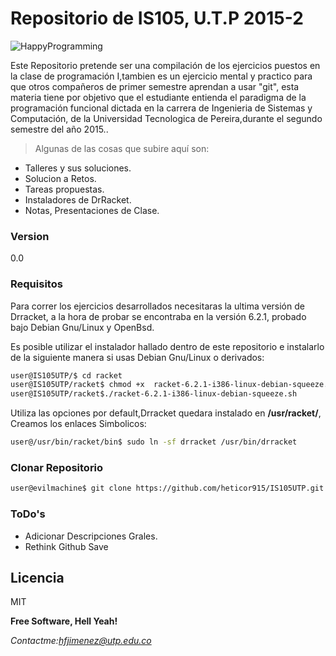 # Repositorio de IS105, U.T.P 2015-2

![HappyProgramming](http://3.bp.blogspot.com/-AglId32_BNY/UOQa-hz-D7I/AAAAAAAAADg/HmoEgQS_BR4/s1600/wordle.png)

Este Repositorio pretende ser una compilación de los ejercicios puestos en la clase de programación I,tambien es un ejercicio mental y practico para que otros compañeros de primer semestre aprendan a usar "git", esta materia tiene por objetivo que el estudiante entienda el paradigma de la programación funcional dictada en la carrera de Ingenieria de Sistemas y Computación, de la Universidad Tecnologica de Pereira,durante el segundo semestre del año 2015..

>Algunas de las cosas que subire aquí son:
  - Talleres y sus soluciones.
  - Solucion a Retos.
  - Tareas propuestas.
  - Instaladores de DrRacket.
  - Notas, Presentaciones de Clase.

### Version
0.0
### Requisitos
Para correr los ejercicios desarrollados necesitaras la ultima versión de Drracket, a la hora de probar se encontraba en la versión 6.2.1, probado bajo Debian Gnu/Linux y OpenBsd.

Es posible utilizar el instalador hallado dentro de este repositorio e instalarlo de la siguiente manera si usas Debian Gnu/Linux o derivados:
```sh
user@IS105UTP/$ cd racket 
user@IS105UTP/racket$ chmod +x  racket-6.2.1-i386-linux-debian-squeeze.sh
user@IS105UTP/racket$./racket-6.2.1-i386-linux-debian-squeeze.sh
```
Utiliza las opciones por default,Drracket quedara instalado en
**/usr/racket/**, Creamos los enlaces Simbolicos:
```sh
user@/usr/bin/racket/bin$ sudo ln -sf drracket /usr/bin/drracket
```
### Clonar Repositorio
```sh
user@evilmachine$ git clone https://github.com/heticor915/IS105UTP.git 
```
### ToDo's
 - Adicionar Descripciones Grales.
 - Rethink Github Save

Licencia
----
MIT

**Free Software, Hell Yeah!**

*Contactme:hfjimenez@utp.edu.co*
